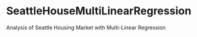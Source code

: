 # SeattleHouseMultiLinearRegression
Analysis of Seattle Housing Market with Multi-Linear Regression
